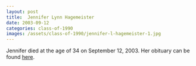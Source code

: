 ```yaml
---
layout: post
title:  Jennifer Lynn Hagemeister
date: 2003-09-12
categories: class-of-1990
images: /assets/class-of-1990/jennifer-l-hagemeister-1.jpg 
---
```


Jennifer died at the age of 34 on September 12, 2003. Her obituary can be found [here](http://tinyurl.com/q3eg6re).


